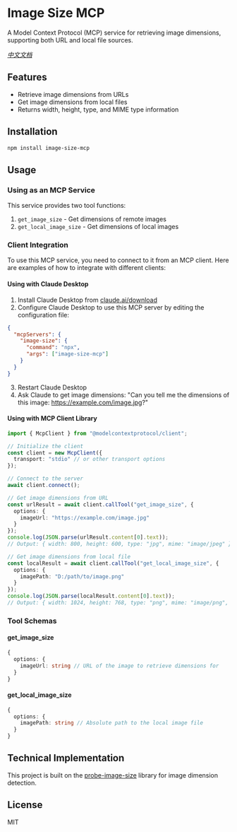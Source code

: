 # Image Size MCP

A Model Context Protocol (MCP) service for retrieving image dimensions, supporting both URL and local file sources.

*[中文文档](./readme_zh.md)*

## Features

- Retrieve image dimensions from URLs
- Get image dimensions from local files
- Returns width, height, type, and MIME type information

## Installation

```bash
npm install image-size-mcp
```

## Usage

### Using as an MCP Service

This service provides two tool functions:

1. `get_image_size` - Get dimensions of remote images
2. `get_local_image_size` - Get dimensions of local images

### Client Integration

To use this MCP service, you need to connect to it from an MCP client. Here are examples of how to integrate with different clients:

#### Using with Claude Desktop

1. Install Claude Desktop from [claude.ai/download](https://claude.ai/download)
2. Configure Claude Desktop to use this MCP server by editing the configuration file:

```json
{
  "mcpServers": {
    "image-size": {
      "command": "npx",
      "args": ["image-size-mcp"]
    }
  }
}
```

3. Restart Claude Desktop
4. Ask Claude to get image dimensions: "Can you tell me the dimensions of this image: https://example.com/image.jpg?"

#### Using with MCP Client Library

```typescript
import { McpClient } from "@modelcontextprotocol/client";

// Initialize the client
const client = new McpClient({
  transport: "stdio" // or other transport options
});

// Connect to the server
await client.connect();

// Get image dimensions from URL
const urlResult = await client.callTool("get_image_size", {
  options: {
    imageUrl: "https://example.com/image.jpg"
  }
});
console.log(JSON.parse(urlResult.content[0].text));
// Output: { width: 800, height: 600, type: "jpg", mime: "image/jpeg" }

// Get image dimensions from local file
const localResult = await client.callTool("get_local_image_size", {
  options: {
    imagePath: "D:/path/to/image.png"
  }
});
console.log(JSON.parse(localResult.content[0].text));
// Output: { width: 1024, height: 768, type: "png", mime: "image/png", path: "D:/path/to/image.png" }
```

### Tool Schemas

#### get_image_size

```typescript
{
  options: {
    imageUrl: string // URL of the image to retrieve dimensions for
  }
}
```

#### get_local_image_size

```typescript
{
  options: {
    imagePath: string // Absolute path to the local image file
  }
}
```

## Technical Implementation

This project is built on the [probe-image-size](https://github.com/nodeca/probe-image-size) library for image dimension detection.

## License

MIT
